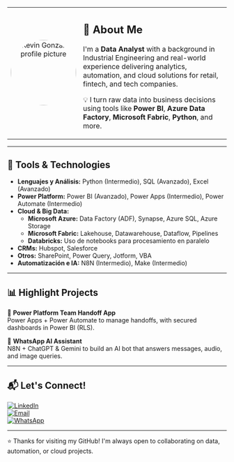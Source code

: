 <table>
  <tr>
    <td width="30%" align="center">
      <img src="" width="150" alt="Kevin Gonzales profile picture" style="border-radius: 50%;"/>
    </td>
    <td width="70%">

## 🚀 About Me

I'm a **Data Analyst** with a background in Industrial Engineering and real-world experience delivering analytics, automation, and cloud solutions for retail, fintech, and tech companies.

💡 I turn raw data into business decisions using tools like **Power BI**, **Azure Data Factory**, **Microsoft Fabric**, **Python**, and more.

</td>
  </tr>
</table>

---

## 🧰 Tools & Technologies

- **Lenguajes y Análisis:** Python (Intermedio), SQL (Avanzado), Excel (Avanzado)  
- **Power Platform:** Power BI (Avanzado), Power Apps (Intermedio), Power Automate (Intermedio)  
- **Cloud & Big Data:**
  - **Microsoft Azure:** Data Factory (ADF), Synapse, Azure SQL, Azure Storage  
  - **Microsoft Fabric:** Lakehouse, Datawarehouse, Dataflow, Pipelines  
  - **Databricks:** Uso de notebooks para procesamiento en paralelo  
- **CRMs:** Hubspot, Salesforce  
- **Otros:** SharePoint, Power Query, Jotform, VBA  
- **Automatización e IA:** N8N (Intermedio), Make (Intermedio)

---

## 📊 Highlight Projects

🔹 **Power Platform Team Handoff App**  
Power Apps + Power Automate to manage handoffs, with secured dashboards in Power BI (RLS).

🔹 **WhatsApp AI Assistant**  
N8N + ChatGPT & Gemini to build an AI bot that answers messages, audio, and image queries.

---

## 📬 Let's Connect!

[![LinkedIn](https://img.shields.io/badge/LinkedIn-LinkedIn-blue?style=for-the-badge&logo=linkedin&logoColor=white)](https://www.linkedin.com/in/kevin-jose-gonzales-macedo-9a771420a/)  
[![Email](https://img.shields.io/badge/Email-kevin.gonzales.m@uni.pe-D14836?style=for-the-badge&logo=gmail&logoColor=white)](mailto:kevin.gonzales.m@uni.pe)  
[![WhatsApp](https://img.shields.io/badge/WhatsApp-Contact-25D366?style=for-the-badge&logo=whatsapp&logoColor=white)](https://api.whatsapp.com/send?phone=51942886274)

---

⭐ Thanks for visiting my GitHub! I'm always open to collaborating on data, automation, or cloud projects.
